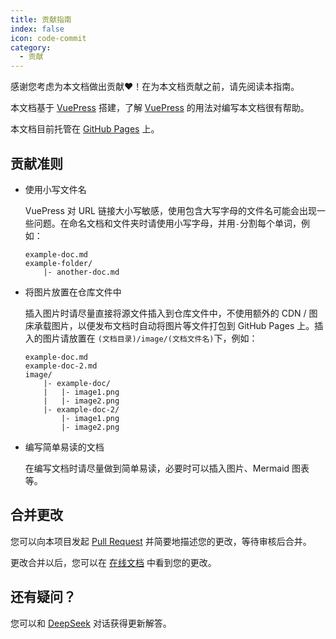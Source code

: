 ```yaml
---
title: 贡献指南
index: false
icon: code-commit
category:
  - 贡献
---
```


感谢您考虑为本文档做出贡献❤️！在为本文档贡献之前，请先阅读本指南。

本文档基于 [VuePress](https://vuepress.vuejs.org/) 搭建，了解 [VuePress](https://vuepress.vuejs.org/) 的用法对编写本文档很有帮助。

本文档目前托管在 [GitHub Pages](https://pages.github.com/) 上。

## 贡献准则

- 使用小写文件名

    VuePress 对 URL 链接大小写敏感，使用包含大写字母的文件名可能会出现一些问题。在命名文档和文件夹时请使用小写字母，并用`-`分割每个单词，例如：

    ``` plaintext
    example-doc.md
    example-folder/
        |- another-doc.md
    ```

- 将图片放置在仓库文件中

    插入图片时请尽量直接将源文件插入到仓库文件中，不使用额外的 CDN / 图床承载图片，以便发布文档时自动将图片等文件打包到 GitHub Pages 上。插入的图片请放置在 `(文档目录)/image/(文档文件名)`下，例如：

    ``` plaintext
    example-doc.md
    example-doc-2.md
    image/
        |- example-doc/
        |   |- image1.png
        |   |- image2.png
        |- example-doc-2/
            |- image1.png
            |- image2.png
    ```

- 编写简单易读的文档

    在编写文档时请尽量做到简单易读，必要时可以插入图片、Mermaid 图表等。

## 合并更改

您可以向本项目发起 [Pull Request](https://github.com/Jursin/Awesome-Class-Softwares-Web/pulls) 并简要地描述您的更改，等待审核后合并。

更改合并以后，您可以在 [在线文档](https://jursin.github.io/Awesome-Class-Softwares-Web/) 中看到您的更改。

## 还有疑问？

您可以和 [DeepSeek](https://chat.deepseek.com/) 对话获得更新解答。